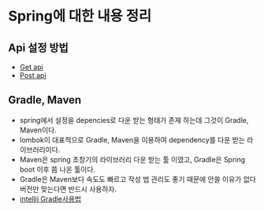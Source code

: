 # Spring에 대한 내용 정리 
## Api 설정 방법
- [Get api](https://github.com/hyunseokjoo/prac_spring/tree/main/info/GetApi)
- [Post api](https://github.com/hyunseokjoo/prac_spring/tree/main/info/PostApi)



## Gradle, Maven
- spring에서 설정을 depencies로 다운 받는 형태가 존재 하는데 그것이 Gradle, Maven이다.
- lombok이 대표적으로 Gradle, Maven을 이용하여 dependency를 다운 받는 라이브러리이다.
- Maven은 spring 초창기의 라이브러리 다운 받는 툴 이였고, Gradle은 Spring boot 이후 쯤 나온 툴이다.
- Gradle은 Maven보다 속도도 빠르고 작성 법 관리도 좋기 때문에 안쓸 이유가 없다 버전만 맞는다면 반드시 사용하자.
- [intellij Gradle사용법](https://github.com/hyunseokjoo/prac_spring/tree/main/info/Gradle)

